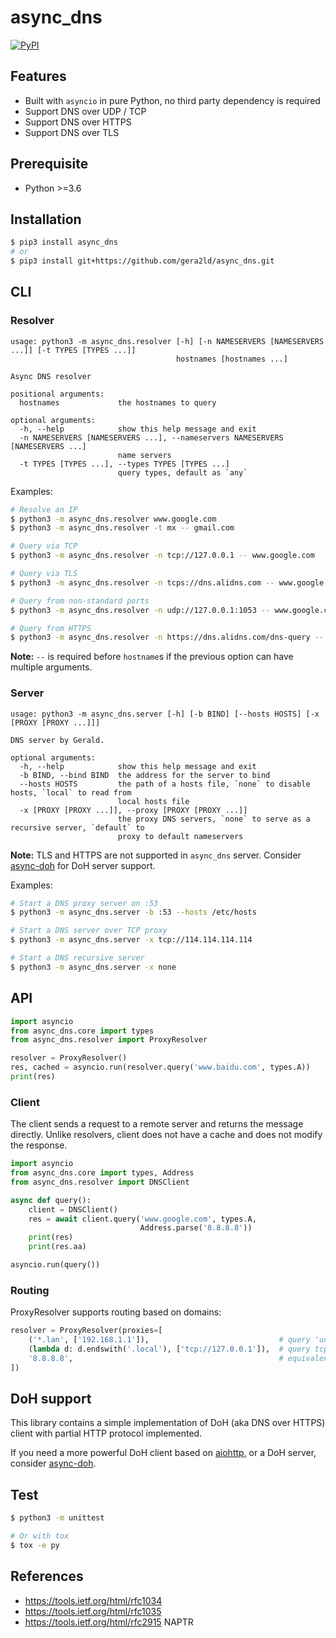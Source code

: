 # async_dns

[![PyPI](https://img.shields.io/pypi/v/async_dns.svg)]()

## Features

- Built with `asyncio` in pure Python, no third party dependency is required
- Support DNS over UDP / TCP
- Support DNS over HTTPS
- Support DNS over TLS

## Prerequisite

- Python >=3.6

## Installation

``` sh
$ pip3 install async_dns
# or
$ pip3 install git+https://github.com/gera2ld/async_dns.git
```

## CLI

### Resolver

```
usage: python3 -m async_dns.resolver [-h] [-n NAMESERVERS [NAMESERVERS ...]] [-t TYPES [TYPES ...]]
                                     hostnames [hostnames ...]

Async DNS resolver

positional arguments:
  hostnames             the hostnames to query

optional arguments:
  -h, --help            show this help message and exit
  -n NAMESERVERS [NAMESERVERS ...], --nameservers NAMESERVERS [NAMESERVERS ...]
                        name servers
  -t TYPES [TYPES ...], --types TYPES [TYPES ...]
                        query types, default as `any`
```

Examples:

``` sh
# Resolve an IP
$ python3 -m async_dns.resolver www.google.com
$ python3 -m async_dns.resolver -t mx -- gmail.com

# Query via TCP
$ python3 -m async_dns.resolver -n tcp://127.0.0.1 -- www.google.com

# Query via TLS
$ python3 -m async_dns.resolver -n tcps://dns.alidns.com -- www.google.com

# Query from non-standard ports
$ python3 -m async_dns.resolver -n udp://127.0.0.1:1053 -- www.google.com

# Query from HTTPS
$ python3 -m async_dns.resolver -n https://dns.alidns.com/dns-query -- www.google.com
```

**Note:** `--` is required before `hostname`s if the previous option can have multiple arguments.

### Server

```
usage: python3 -m async_dns.server [-h] [-b BIND] [--hosts HOSTS] [-x [PROXY [PROXY ...]]]

DNS server by Gerald.

optional arguments:
  -h, --help            show this help message and exit
  -b BIND, --bind BIND  the address for the server to bind
  --hosts HOSTS         the path of a hosts file, `none` to disable hosts, `local` to read from
                        local hosts file
  -x [PROXY [PROXY ...]], --proxy [PROXY [PROXY ...]]
                        the proxy DNS servers, `none` to serve as a recursive server, `default` to
                        proxy to default nameservers
```

**Note:** TLS and HTTPS are not supported in `async_dns` server. Consider [async-doh](https://github.com/gera2ld/async-doh) for DoH server support.

Examples:

``` sh
# Start a DNS proxy server on :53
$ python3 -m async_dns.server -b :53 --hosts /etc/hosts

# Start a DNS server over TCP proxy
$ python3 -m async_dns.server -x tcp://114.114.114.114

# Start a DNS recursive server
$ python3 -m async_dns.server -x none
```

## API

``` python
import asyncio
from async_dns.core import types
from async_dns.resolver import ProxyResolver

resolver = ProxyResolver()
res, cached = asyncio.run(resolver.query('www.baidu.com', types.A))
print(res)
```

### Client

The client sends a request to a remote server and returns the message directly. Unlike resolvers, client does not have a cache and does not modify the response.

```python
import asyncio
from async_dns.core import types, Address
from async_dns.resolver import DNSClient

async def query():
    client = DNSClient()
    res = await client.query('www.google.com', types.A,
                             Address.parse('8.8.8.8'))
    print(res)
    print(res.aa)

asyncio.run(query())
```

### Routing

ProxyResolver supports routing based on domains:

```python
resolver = ProxyResolver(proxies=[
    ('*.lan', ['192.168.1.1']),                             # query 'udp://192.168.1.1:53' for '*.lan' domains
    (lambda d: d.endswith('.local'), ['tcp://127.0.0.1']),  # query tcp://127.0.0.1:53 for domains ending with '.local'
    '8.8.8.8',                                              # equivalent to (None, ['8.8.8.8']), matches all others
])
```

## DoH support

This library contains a simple implementation of DoH (aka DNS over HTTPS) client with partial HTTP protocol implemented.

If you need a more powerful DoH client based on [aiohttp](https://docs.aiohttp.org/en/stable/), or a DoH server, consider [async-doh](https://github.com/gera2ld/async-doh).

## Test

``` sh
$ python3 -m unittest

# Or with tox
$ tox -e py
```

## References

- <https://tools.ietf.org/html/rfc1034>
- <https://tools.ietf.org/html/rfc1035>
- <https://tools.ietf.org/html/rfc2915> NAPTR

